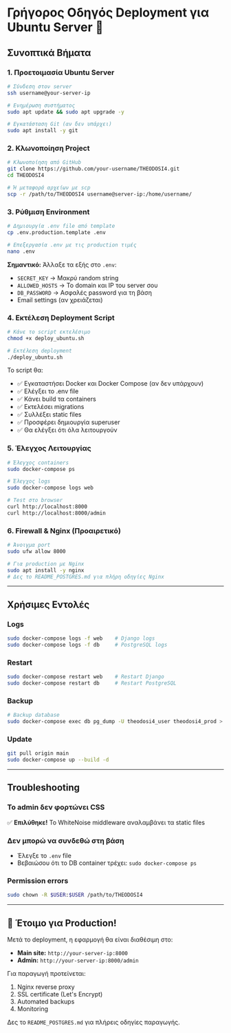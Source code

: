 # Γρήγορος Οδηγός Deployment για Ubuntu Server 🚀

## Συνοπτικά Βήματα

### 1. Προετοιμασία Ubuntu Server
```bash
# Σύνδεση στον server
ssh username@your-server-ip

# Ενημέρωση συστήματος
sudo apt update && sudo apt upgrade -y

# Εγκατάσταση Git (αν δεν υπάρχει)
sudo apt install -y git
```

### 2. Κλωνοποίηση Project
```bash
# Κλωνοποίηση από GitHub
git clone https://github.com/your-username/THEODOSI4.git
cd THEODOSI4

# Ή μεταφορά αρχείων με scp
scp -r /path/to/THEODOSI4 username@server-ip:/home/username/
```

### 3. Ρύθμιση Environment
```bash
# Δημιουργία .env file από template
cp .env.production.template .env

# Επεξεργασία .env με τις production τιμές
nano .env
```

**Σημαντικό:** Άλλαξε τα εξής στο `.env`:
- `SECRET_KEY` → Μακρύ random string
- `ALLOWED_HOSTS` → Το domain και IP του server σου
- `DB_PASSWORD` → Ασφαλές password για τη βάση
- Email settings (αν χρειάζεται)

### 4. Εκτέλεση Deployment Script
```bash
# Κάνε το script εκτελέσιμο
chmod +x deploy_ubuntu.sh

# Εκτέλεση deployment
./deploy_ubuntu.sh
```

Το script θα:
- ✅ Εγκαταστήσει Docker και Docker Compose (αν δεν υπάρχουν)
- ✅ Ελέγξει το .env file
- ✅ Κάνει build τα containers
- ✅ Εκτελέσει migrations
- ✅ Συλλέξει static files
- ✅ Προσφέρει δημιουργία superuser
- ✅ Θα ελέγξει ότι όλα λειτουργούν

### 5. Έλεγχος Λειτουργίας
```bash
# Έλεγχος containers
sudo docker-compose ps

# Έλεγχος logs
sudo docker-compose logs web

# Test στο browser
curl http://localhost:8000
curl http://localhost:8000/admin
```

### 6. Firewall & Nginx (Προαιρετικό)
```bash
# Άνοιγμα port
sudo ufw allow 8000

# Για production με Nginx
sudo apt install -y nginx
# Δες το README_POSTGRES.md για πλήρη οδηγίες Nginx
```

---

## Χρήσιμες Εντολές

### Logs
```bash
sudo docker-compose logs -f web    # Django logs
sudo docker-compose logs -f db     # PostgreSQL logs
```

### Restart
```bash
sudo docker-compose restart web    # Restart Django
sudo docker-compose restart db     # Restart PostgreSQL
```

### Backup
```bash
# Backup database
sudo docker-compose exec db pg_dump -U theodosi4_user theodosi4_prod > backup_$(date +%Y%m%d).sql
```

### Update
```bash
git pull origin main
sudo docker-compose up --build -d
```

---

## Troubleshooting

### Το admin δεν φορτώνει CSS
✅ **Επιλύθηκε!** Το WhiteNoise middleware αναλαμβάνει τα static files

### Δεν μπορώ να συνδεθώ στη βάση
- Έλεγξε το `.env` file
- Βεβαιώσου ότι το DB container τρέχει: `sudo docker-compose ps`

### Permission errors
```bash
sudo chown -R $USER:$USER /path/to/THEODOSI4
```

---

## 🎯 Έτοιμο για Production!

Μετά το deployment, η εφαρμογή θα είναι διαθέσιμη στο:
- **Main site:** `http://your-server-ip:8000`
- **Admin:** `http://your-server-ip:8000/admin`

Για παραγωγή προτείνεται:
1. Nginx reverse proxy
2. SSL certificate (Let's Encrypt)
3. Automated backups
4. Monitoring

Δες το `README_POSTGRES.md` για πλήρεις οδηγίες παραγωγής.